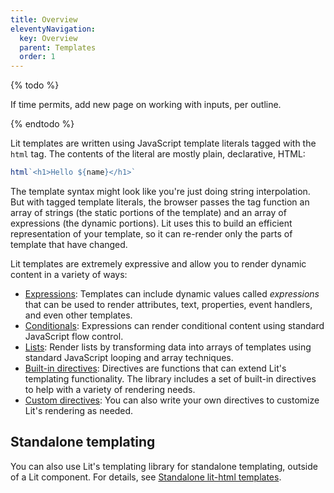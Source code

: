 ```yaml
---
title: Overview
eleventyNavigation:
  key: Overview
  parent: Templates
  order: 1
---
```


{% todo %}

If time permits, add new page on working with inputs, per outline.

{% endtodo %}

Lit templates are written using JavaScript template literals tagged with the `html` tag. The contents of the literal are mostly plain, declarative, HTML:

```js
html`<h1>Hello ${name}</h1>`
```

The template syntax might look like you're just doing string interpolation. But with tagged template literals, the browser passes the tag function an array of strings (the static portions of the template) and an array of expressions (the dynamic portions). Lit uses this to build an efficient representation of your template, so it can re-render only the parts of template that have changed.

Lit templates are extremely expressive and allow you to render dynamic content in a variety of ways:

 - [Expressions](/docs/templates/expressions/): Templates can include dynamic values called *expressions* that can be used to render attributes, text, properties, event handlers, and even other templates.
 - [Conditionals](/docs/templates/conditionals/): Expressions can render conditional content using standard JavaScript flow control.
 - [Lists](/docs/templates/lists/): Render lists by transforming data into arrays of templates using standard JavaScript looping and array techniques.
 - [Built-in directives](/docs/templates/built-in-directives/): Directives are functions that can extend Lit's templating functionality. The library includes a set of built-in directives to help with a variety of rendering needs.
 - [Custom directives](/docs/templates/custom-directives/): You can also write your own directives to customize Lit's rendering as needed.

## Standalone templating

You can also use Lit's templating library for standalone templating, outside of a Lit component. For details, see [Standalone lit-html templates](/docs/libraries/standalone-templates).
